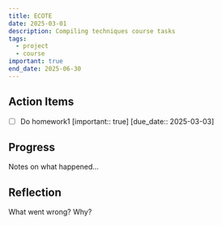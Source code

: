 ```yaml
---
title: ECOTE
date: 2025-03-01
description: Compiling techniques course tasks
tags:
  - project
  - course
important: true
end_date: 2025-06-30
---
```


## Action Items

- [ ] Do homework1 [important:: true] [due_date:: 2025-03-03]

## Progress

Notes on what happened...

## Reflection

What went wrong? Why?
